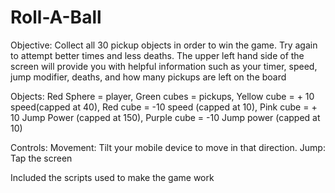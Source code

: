 # Roll-A-Ball

Objective: Collect all 30 pickup objects in order to win the game.  Try again to attempt better times and less deaths.  The upper left hand side of the screen will provide you with helpful information such as your timer, speed, jump modifier, deaths, and how many pickups are left on the board

Objects: Red Sphere = player, Green cubes = pickups, Yellow cube = + 10 speed(capped at 40), Red cube = -10 speed (capped at 10), Pink cube = + 10 Jump Power (capped at 150), Purple cube = -10 Jump power (capped at 10)

Controls: 
  Movement: Tilt your mobile device to move in that direction.
  Jump: Tap the screen
  


Included the scripts used to make the game work
